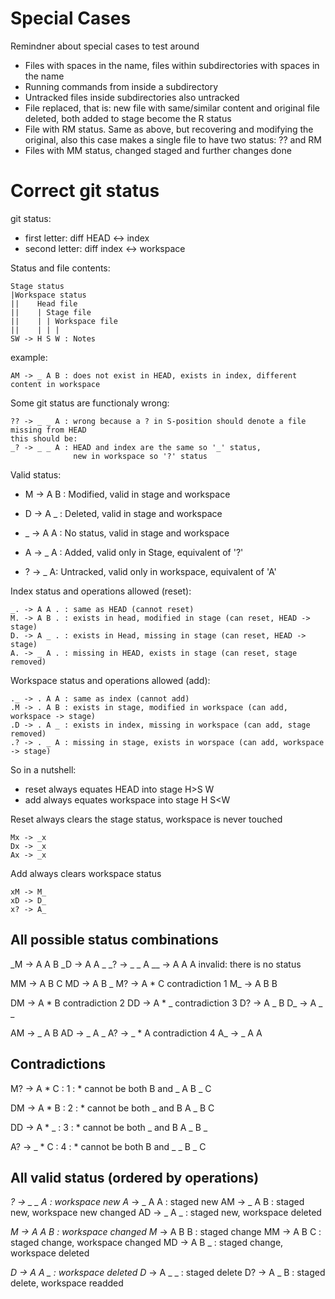 Special Cases
=============

Remindner about special cases to test around
* Files with spaces in the name, files within subdirectories with spaces in the name
* Running commands from inside a subdirectory
* Untracked files inside subdirectories also untracked
* File replaced, that is: new file with same/similar content and original file deleted, both added to stage become the R status
* File with RM status. Same as above, but recovering and modifying the original, also this case makes a single file to have two status: ?? and RM
* Files with MM status, changed staged and further changes done


Correct git status
==================

git status:
* first letter: diff HEAD <-> index
* second letter: diff index <-> workspace

Status and file contents:

	Stage status
	|Workspace status
	||    Head file
	||    | Stage file
	||    | | Workspace file
	||    | | |
	SW -> H S W : Notes

example:

	AM -> _ A B : does not exist in HEAD, exists in index, different content in workspace

Some git status are functionaly wrong:

	?? -> _ _ A : wrong because a ? in S-position should denote a file missing from HEAD
	this should be:
	_? -> _ _ A : HEAD and index are the same so '_' status,
	              new in workspace so '?' status

Valid status:
* M -> A B : Modified, valid in stage and workspace
* D -> A _ : Deleted, valid in stage and workspace
* _ -> A A : No status, valid in stage and workspace

* A -> _ A : Added, valid only in Stage, equivalent of '?'
* ? -> _ A: Untracked, valid only in workspace, equivalent of 'A'

Index status and operations allowed (reset):

	_. -> A A . : same as HEAD (cannot reset)
	M. -> A B . : exists in head, modified in stage (can reset, HEAD -> stage)
	D. -> A _ . : exists in Head, missing in stage (can reset, HEAD -> stage)
	A. -> _ A . : missing in HEAD, exists in stage (can reset, stage removed)

Workspace status and operations allowed (add):

	._ -> . A A : same as index (cannot add)
	.M -> . A B : exists in stage, modified in workspace (can add, workspace -> stage)
	.D -> . A _ : exists in index, missing in workspace (can add, stage removed)
	.? -> . _ A : missing in stage, exists in worspace (can add, workspace -> stage)

So in a nutshell:
* reset always equates HEAD into stage
	H>S W
* add always equates workspace into stage
	H S<W

Reset always clears the stage status, workspace is never touched

	Mx -> _x
	Dx -> _x
	Ax -> _x

Add always clears workspace status

	xM -> M_
	xD -> D_
	x? -> A_


All possible status combinations
--------------------------------

_M -> A A B
_D -> A A _
_? -> _ _ A
__ -> A A A invalid: there is no status

MM -> A B C
MD -> A B _
M? -> A * C contradiction 1
M_ -> A B B

DM -> A * B contradiction 2
DD -> A * _ contradiction 3
D? -> A _ B
D_ -> A _ _

AM -> _ A B
AD -> _ A _
A? -> _ * A contradiction 4
A_ -> _ A A


Contradictions
--------------

M? -> A * C : 1 : * cannot be both B and _
      A B
        _ C

DM -> A * B : 2 : * cannot be both _ and B
      A _
        B C

DD -> A * _ : 3 : * cannot be both _ and B
      A _
        B _

A? -> _ * C : 4 : * cannot be both B and _
      _ B
        _ C


All valid status (ordered by operations)
----------------------------

_? -> _ _ A : workspace new
A_ -> _ A A : staged new
AM -> _ A B : staged new, workspace new changed
AD -> _ A _ : staged new, workspace deleted

_M -> A A B : workspace changed
M_ -> A B B : staged change
MM -> A B C : staged change, workspace changed
MD -> A B _ : staged change, workspace deleted

_D -> A A _ : workspace deleted
D_ -> A _ _ : staged delete
D? -> A _ B : staged delete, workspace readded


